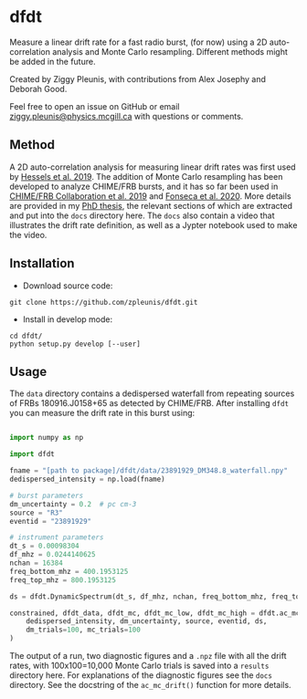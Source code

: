 # dfdt
Measure a linear drift rate for a fast radio burst, (for now) using a 2D auto-correlation analysis and Monte Carlo resampling. Different methods might be added in the future.

Created by Ziggy Pleunis, with contributions from Alex Josephy and Deborah Good.

Feel free to open an issue on GitHub or email ziggy.pleunis@physics.mcgill.ca with questions or comments.

## Method

A 2D auto-correlation analysis for measuring linear drift rates was first used by [Hessels et al. 2019](https://ui.adsabs.harvard.edu/abs/2019ApJ...876L..23H/abstract).
The addition of Monte Carlo resampling has been developed to analyze CHIME/FRB bursts, and it has so far been used in [CHIME/FRB Collaboration et al. 2019](https://ui.adsabs.harvard.edu/abs/2019ApJ...885L..24C/abstract) and [Fonseca et al. 2020](https://ui.adsabs.harvard.edu/abs/2020ApJ...891L...6F/abstract). More details are provided in my [PhD thesis](https://escholarship.mcgill.ca/concern/theses/f4752n54q), the relevant sections of which are extracted and put into the `docs` directory here. The `docs` also contain a video that illustrates the drift rate definition, as well as a Jypter notebook used to make the video.

## Installation

- Download source code:
```
git clone https://github.com/zpleunis/dfdt.git
```
- Install in develop mode:
```
cd dfdt/
python setup.py develop [--user]
```

## Usage

The `data` directory contains a dedispersed waterfall from repeating sources of FRBs 180916.J0158+65 as detected by CHIME/FRB. After installing `dfdt` you can measure the drift rate in this burst using:
```python

import numpy as np

import dfdt

fname = "[path to package]/dfdt/data/23891929_DM348.8_waterfall.npy"
dedispersed_intensity = np.load(fname)

# burst parameters
dm_uncertainty = 0.2  # pc cm-3
source = "R3"
eventid = "23891929"

# instrument parameters
dt_s = 0.00098304
df_mhz = 0.0244140625
nchan = 16384
freq_bottom_mhz = 400.1953125
freq_top_mhz = 800.1953125

ds = dfdt.DynamicSpectrum(dt_s, df_mhz, nchan, freq_bottom_mhz, freq_top_mhz)

constrained, dfdt_data, dfdt_mc, dfdt_mc_low, dfdt_mc_high = dfdt.ac_mc_drift(
    dedispersed_intensity, dm_uncertainty, source, eventid, ds,
    dm_trials=100, mc_trials=100
)
```
The output of a run, two diagnostic figures and a `.npz` file with all the drift rates, with 100x100=10,000 Monte Carlo trials is saved into a `results` directory here. For explanations of the diagnostic figures see the `docs` directory. See the docstring of the `ac_mc_drift()` function for more details.

